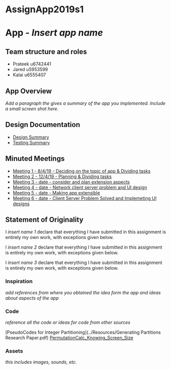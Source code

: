 # AssignApp2019s1
# App - _Insert app name_

## Team structure and roles 
+ Prateek u6742441
+ Jared u5953599
+ Kalai u6555407  

## App Overview 

_Add a paragraph the gives a summary of the app you implemented. Include a small screen shot here._

## Design Documentation 
+ [Design Summary](../Resources/DesignSummary.md)
+ [Testing Summary](../Resources/TestingSummary.md)

## Minuted Meetings
+ [Meeting 1 - 8/4/19 - Deciding on the topic of app & Dividing tasks](../Resources/Meeting1.md)
+ [Meeting 2 - 12/4/19 - Planning & Dividing tasks](../Resources/Meeting2.md)
+ [Meeting 3 - date - consider and plan extension aspects](../Resources/Meeting3.md)
+ [Meeting 4 - date - Network client server problem and UI design](../Resources/Meeting4.md)
+ [Meeting 5 - date - Making app extensible](../Resources/Meeting5.md)
+ [Meeting 6 - date - Client Server Problem Solved and Implemeting UI designs](../Resources/Meeting6.md)

## Statement of Originality

I _insert name 1_ declare that everything I have submitted in this
assignment is entirely my own work, with exceptions given below.

I _insert name 2_ declare that everything I have submitted in this
assignment is entirely my own work, with exceptions given below.

I _insert name 3_ declare that everything I have submitted in this
assignment is entirely my own work, with exceptions given below.

### Inspiration

_add references from where you obtained the idea form the app and ideas about aspects of the app_

### Code
_reference all the code or ideas for code from other sources_ 

[PseudoCodes for Integer Partitioning](../Resources/Generating Partitions Research Paper.pdf)
[PermutationCalc_Knowing_Screen_Size](https://stackoverflow.com/questions/4743116/get-screen-width-and-height-in-android)


### Assets 

_this includes images, sounds, etc._

